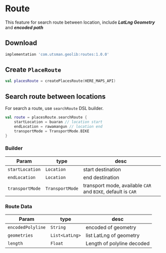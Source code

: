 
# Route
This feature for search route between location, include ***LatLng Geometry*** and ***encoded path***

## Download
```groovy
implementation 'com.utsman.geolib:routes:1.0.0'
```

## Create `PlaceRoute`
```kotlin
val placesRoute = createPlacesRoute(HERE_MAPS_API)
```

## Search route between locations
For search a route, use `searchRoute` DSL builder.
```kotlin
val route = placesRoute.searchRoute {
    startLocation = buaran // location start
    endLocation = rawamangun // location end
    transportMode = TransportMode.BIKE
}
```

### Builder
|Param|type|desc|
|---|---|---|
|`startLocation`|`Location`|start destination|
|`endLocation`|`Location`|end destination|
|`transportMode`|`TransportMode`|transport mode, available `CAR` and `BIKE`, default is `CAR`|

### Route Data
|Param|type|desc|
|---|---|---|
|`encodedPolyline`|`String`|encoded of geometry|
|`geometries`|`List<LatLng>`|list LatLng of geometry|
|`length`|`Float`|Length of polyline decoded|